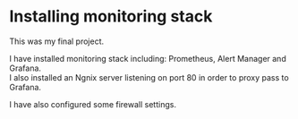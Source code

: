 # Installing monitoring stack

This was my final project.

I have installed monitoring stack including: Prometheus, Alert Manager and Grafana.<br/>
I also installed an Ngnix server listening on port 80 in order to proxy pass to Grafana.

I have also configured some firewall settings.
